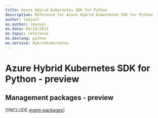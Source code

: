 ```yaml
---
title: Azure Hybrid Kubernetes SDK for Python
description: Reference for Azure Hybrid Kubernetes SDK for Python
author: lmazuel
ms.author: lmazuel
ms.data: 04/14/2023
ms.topic: reference
ms.devlang: python
ms.service: hybridkubernetes
---
```

# Azure Hybrid Kubernetes SDK for Python - preview

## Management packages - preview
[!INCLUDE [mgmt-packages](hybrid-kubernetes-mgmt-index.md)]
